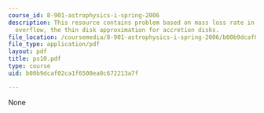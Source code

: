 ```yaml
---
course_id: 8-901-astrophysics-i-spring-2006
description: This resource contains problem based on mass loss rate in Roche lobe
  overflow, the thin disk approximation for accretion disks.
file_location: /coursemedia/8-901-astrophysics-i-spring-2006/b00b9dcaf02ca1f6500ea0c672213a7f_ps10.pdf
file_type: application/pdf
layout: pdf
title: ps10.pdf
type: course
uid: b00b9dcaf02ca1f6500ea0c672213a7f

---
```

None